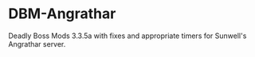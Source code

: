 # DBM-Angrathar
Deadly Boss Mods 3.3.5a with fixes and appropriate timers for Sunwell's Angrathar server.
